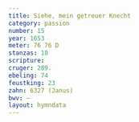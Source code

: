 ```yaml
---
title: Siehe, mein getreuer Knecht
category: passion
number: 15
year: 1653
meter: 76 76 D
stanzas: 18
scripture: 
cruger: 289.
ebeling: 74
feustking: 23
zahn: 6327 (Janus)
bwv: —
layout: hymndata
---
```

<br>

